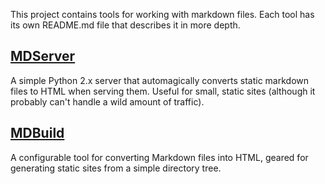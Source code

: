This project contains tools for working with markdown files. Each tool has its own README.md file that describes it in more depth.

## [MDServer](https://github.com/petronius/markdown-utils/tree/master/mdserver)

A simple Python 2.x server that automagically converts static markdown files to HTML when serving them. Useful for small, static sites (although it probably can't handle a wild amount of traffic).

## [MDBuild](https://github.com/petronius/markdown-utils/tree/master/mdbuild)

A configurable tool for converting Markdown files into HTML, geared for generating static sites from a simple directory tree.
